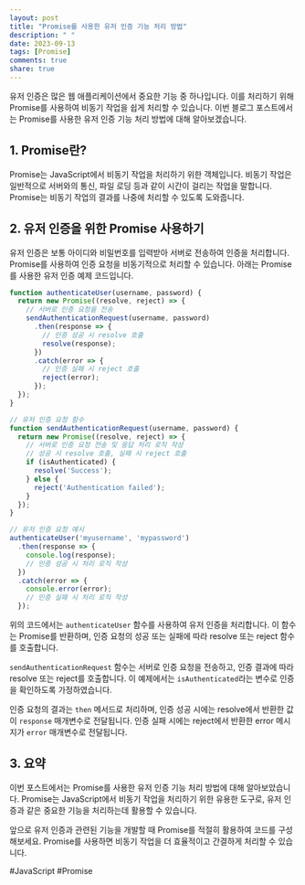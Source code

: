 ```yaml
---
layout: post
title: "Promise를 사용한 유저 인증 기능 처리 방법"
description: " "
date: 2023-09-13
tags: [Promise]
comments: true
share: true
---
```


유저 인증은 많은 웹 애플리케이션에서 중요한 기능 중 하나입니다. 이를 처리하기 위해 Promise를 사용하여 비동기 작업을 쉽게 처리할 수 있습니다. 이번 블로그 포스트에서는 Promise를 사용한 유저 인증 기능 처리 방법에 대해 알아보겠습니다.

## 1. Promise란?

Promise는 JavaScript에서 비동기 작업을 처리하기 위한 객체입니다. 비동기 작업은 일반적으로 서버와의 통신, 파일 로딩 등과 같이 시간이 걸리는 작업을 말합니다. Promise는 비동기 작업의 결과를 나중에 처리할 수 있도록 도와줍니다.

## 2. 유저 인증을 위한 Promise 사용하기

유저 인증은 보통 아이디와 비밀번호를 입력받아 서버로 전송하여 인증을 처리합니다. Promise를 사용하여 인증 요청을 비동기적으로 처리할 수 있습니다. 아래는 Promise를 사용한 유저 인증 예제 코드입니다.

```javascript
function authenticateUser(username, password) {
  return new Promise((resolve, reject) => {
    // 서버로 인증 요청을 전송
    sendAuthenticationRequest(username, password)
      .then(response => {
        // 인증 성공 시 resolve 호출
        resolve(response);
      })
      .catch(error => {
        // 인증 실패 시 reject 호출
        reject(error);
      });
  });
}

// 유저 인증 요청 함수
function sendAuthenticationRequest(username, password) {
  return new Promise((resolve, reject) => {
    // 서버로 인증 요청 전송 및 응답 처리 로직 작성
    // 성공 시 resolve 호출, 실패 시 reject 호출
    if (isAuthenticated) {
      resolve('Success');
    } else {
      reject('Authentication failed');
    }
  });
}

// 유저 인증 요청 예시
authenticateUser('myusername', 'mypassword')
  .then(response => {
    console.log(response);
    // 인증 성공 시 처리 로직 작성
  })
  .catch(error => {
    console.error(error);
    // 인증 실패 시 처리 로직 작성
  });
```

위의 코드에서는 `authenticateUser` 함수를 사용하여 유저 인증을 처리합니다. 이 함수는 Promise를 반환하며, 인증 요청의 성공 또는 실패에 따라 resolve 또는 reject 함수를 호출합니다.

`sendAuthenticationRequest` 함수는 서버로 인증 요청을 전송하고, 인증 결과에 따라 resolve 또는 reject를 호출합니다. 이 예제에서는 `isAuthenticated`라는 변수로 인증을 확인하도록 가정하였습니다.

인증 요청의 결과는 `then` 메서드로 처리하며, 인증 성공 시에는 resolve에서 반환한 값이 `response` 매개변수로 전달됩니다. 인증 실패 시에는 reject에서 반환한 error 메시지가 `error` 매개변수로 전달됩니다.

## 3. 요약

이번 포스트에서는 Promise를 사용한 유저 인증 기능 처리 방법에 대해 알아보았습니다. Promise는 JavaScript에서 비동기 작업을 처리하기 위한 유용한 도구로, 유저 인증과 같은 중요한 기능을 처리하는데 활용할 수 있습니다.

앞으로 유저 인증과 관련된 기능을 개발할 때 Promise를 적절히 활용하여 코드를 구성해보세요. Promise를 사용하면 비동기 작업을 더 효율적이고 간결하게 처리할 수 있습니다.

#JavaScript #Promise